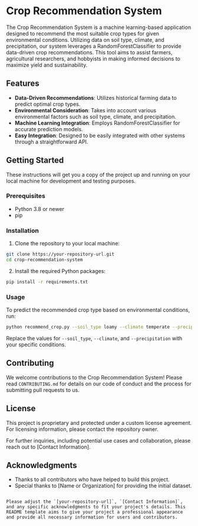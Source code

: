 # Crop Recommendation System

The Crop Recommendation System is a machine learning-based application designed to recommend the most suitable crop types for given environmental conditions.
Utilizing data on soil type, climate, and precipitation, our system leverages a RandomForestClassifier to provide data-driven crop recommendations. 
This tool aims to assist farmers, agricultural researchers, and hobbyists in making informed decisions to maximize yield and sustainability.

## Features

- **Data-Driven Recommendations**: Utilizes historical farming data to predict optimal crop types.
- **Environmental Consideration**: Takes into account various environmental factors such as soil type, climate, and precipitation.
- **Machine Learning Integration**: Employs RandomForestClassifier for accurate prediction models.
- **Easy Integration**: Designed to be easily integrated with other systems through a straightforward API.

## Getting Started

These instructions will get you a copy of the project up and running on your local machine for development and testing purposes.

### Prerequisites

- Python 3.8 or newer
- pip

### Installation

1. Clone the repository to your local machine:

```bash
git clone https://your-repository-url.git
cd crop-recommendation-system
```

2. Install the required Python packages:

```bash
pip install -r requirements.txt
```

### Usage

To predict the recommended crop type based on environmental conditions, run:

```bash
python recommend_crop.py --soil_type loamy --climate temperate --precipitation 500
```

Replace the values for `--soil_type`, `--climate`, and `--precipitation` with your specific conditions.

## Contributing

We welcome contributions to the Crop Recommendation System! Please read `CONTRIBUTING.md` for details on our code of conduct and the process for submitting pull requests to us.

## License

This project is proprietary and protected under a custom license agreement. For licensing information, please contact the repository owner.

For further inquiries, including potential use cases and collaboration, please reach out to [Contact Information].

## Acknowledgments

- Thanks to all contributors who have helped to build this project.
- Special thanks to [Name or Organization] for providing the initial dataset.
```

Please adjust the `[your-repository-url]`, `[Contact Information]`, and any specific acknowledgments to fit your project's details. This README template aims to give your project a professional appearance and provide all necessary information for users and contributors.
